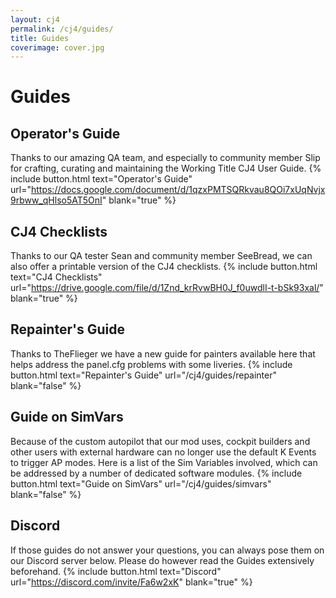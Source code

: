 ```yaml
---
layout: cj4
permalink: /cj4/guides/
title: Guides
coverimage: cover.jpg
---
```


# Guides
## Operator's Guide
Thanks to our amazing QA team, and especially to community member Slip for crafting, curating and maintaining the Working Title CJ4 User Guide.
{% include button.html text="Operator's Guide" url="https://docs.google.com/document/d/1qzxPMTSQRkvau8QOi7xUqNvjx9rbww_qHlso5AT5OnI" blank="true" %}

## CJ4 Checklists
Thanks to our QA tester Sean and community member SeeBread, we can also offer a printable version of the CJ4 checklists.
{% include button.html text="CJ4 Checklists" url="https://drive.google.com/file/d/1Znd_krRvwBH0J_f0uwdlI-t-bSk93xal/" blank="true" %}

## Repainter's Guide
Thanks to TheFlieger we have a new guide for painters available here that helps address the panel.cfg problems with some liveries.
{% include button.html text="Repainter's Guide" url="/cj4/guides/repainter" blank="false" %}

## Guide on SimVars
Because of the custom autopilot that our mod uses, cockpit builders and other users with external hardware can no longer use the default K Events to trigger AP modes. Here is a list of the Sim Variables involved, which can be addressed by a number of dedicated software modules.
{% include button.html text="Guide on SimVars" url="/cj4/guides/simvars" blank="false" %}

## Discord
If those guides do not answer your questions, you can always pose them on our Discord server below.
Please do however read the Guides extensively beforehand.
{% include button.html text="Discord" url="https://discord.com/invite/Fa6w2xK" blank="true" %}